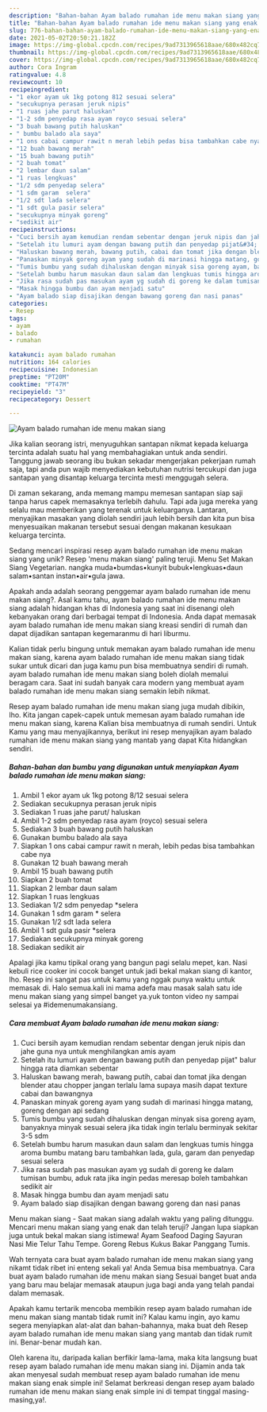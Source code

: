 ```yaml
---
description: "Bahan-bahan Ayam balado rumahan ide menu makan siang yang enak Untuk Jualan"
title: "Bahan-bahan Ayam balado rumahan ide menu makan siang yang enak Untuk Jualan"
slug: 776-bahan-bahan-ayam-balado-rumahan-ide-menu-makan-siang-yang-enak-untuk-jualan
date: 2021-05-02T20:50:21.182Z
image: https://img-global.cpcdn.com/recipes/9ad7313965618aae/680x482cq70/ayam-balado-rumahan-ide-menu-makan-siang-foto-resep-utama.jpg
thumbnail: https://img-global.cpcdn.com/recipes/9ad7313965618aae/680x482cq70/ayam-balado-rumahan-ide-menu-makan-siang-foto-resep-utama.jpg
cover: https://img-global.cpcdn.com/recipes/9ad7313965618aae/680x482cq70/ayam-balado-rumahan-ide-menu-makan-siang-foto-resep-utama.jpg
author: Cora Ingram
ratingvalue: 4.8
reviewcount: 10
recipeingredient:
- "1 ekor ayam uk 1kg potong 812 sesuai selera"
- "secukupnya perasan jeruk nipis"
- "1 ruas jahe parut haluskan"
- "1-2 sdm penyedap rasa ayam royco sesuai selera"
- "3 buah bawang putih haluskan"
- " bumbu balado ala saya"
- "1 ons cabai campur rawit n merah lebih pedas bisa tambahkan cabe nya"
- "12 buah bawang merah"
- "15 buah bawang putih"
- "2 buah tomat"
- "2 lembar daun salam"
- "1 ruas lengkuas"
- "1/2 sdm penyedap selera"
- "1 sdm garam  selera"
- "1/2 sdt lada selera"
- "1 sdt gula pasir selera"
- "secukupnya minyak goreng"
- "sedikit air"
recipeinstructions:
- "Cuci bersih ayam kemudian rendam sebentar dengan jeruk nipis dan jahe guna nya untuk menghilangkan amis ayam"
- "Setelah itu lumuri ayam dengan bawang putih dan penyedap pijat&#34; balur hingga rata diamkan sebentar"
- "Haluskan bawang merah, bawang putih, cabai dan tomat jika dengan blender atau chopper jangan terlalu lama supaya masih dapat texture cabai dan bawangnya"
- "Panaskan minyak goreng ayam yang sudah di marinasi hingga matang, goreng dengan api sedang"
- "Tumis bumbu yang sudah dihaluskan dengan minyak sisa goreng ayam, banyaknya minyak sesuai selera jika tidak ingin terlalu berminyak sekitar 3-5 sdm"
- "Setelah bumbu harum masukan daun salam dan lengkuas tumis hingga aroma bumbu matang baru tambahkan lada, gula, garam dan penyedap sesuai selera"
- "Jika rasa sudah pas masukan ayam yg sudah di goreng ke dalam tumisan bumbu, aduk rata jika ingin pedas meresap boleh tambahkan sedikit air"
- "Masak hingga bumbu dan ayam menjadi satu"
- "Ayam balado siap disajikan dengan bawang goreng dan nasi panas"
categories:
- Resep
tags:
- ayam
- balado
- rumahan

katakunci: ayam balado rumahan 
nutrition: 164 calories
recipecuisine: Indonesian
preptime: "PT20M"
cooktime: "PT47M"
recipeyield: "3"
recipecategory: Dessert

---
```



![Ayam balado rumahan ide menu makan siang](https://img-global.cpcdn.com/recipes/9ad7313965618aae/680x482cq70/ayam-balado-rumahan-ide-menu-makan-siang-foto-resep-utama.jpg)

Jika kalian seorang istri, menyuguhkan santapan nikmat kepada keluarga tercinta adalah suatu hal yang membahagiakan untuk anda sendiri. Tanggung jawab seorang ibu bukan sekadar mengerjakan pekerjaan rumah saja, tapi anda pun wajib menyediakan kebutuhan nutrisi tercukupi dan juga santapan yang disantap keluarga tercinta mesti menggugah selera.

Di zaman  sekarang, anda memang mampu memesan santapan siap saji tanpa harus capek memasaknya terlebih dahulu. Tapi ada juga mereka yang selalu mau memberikan yang terenak untuk keluarganya. Lantaran, menyajikan masakan yang diolah sendiri jauh lebih bersih dan kita pun bisa menyesuaikan makanan tersebut sesuai dengan makanan kesukaan keluarga tercinta. 

Sedang mencari inspirasi resep ayam balado rumahan ide menu makan siang yang unik? Resep &#39;menu makan siang&#39; paling teruji. Menu Set Makan Siang Vegetarian. nangka muda•bumdas•kunyit bubuk•lengkuas•daun salam•santan instan•air•gula jawa.

Apakah anda adalah seorang penggemar ayam balado rumahan ide menu makan siang?. Asal kamu tahu, ayam balado rumahan ide menu makan siang adalah hidangan khas di Indonesia yang saat ini disenangi oleh kebanyakan orang dari berbagai tempat di Indonesia. Anda dapat memasak ayam balado rumahan ide menu makan siang kreasi sendiri di rumah dan dapat dijadikan santapan kegemaranmu di hari liburmu.

Kalian tidak perlu bingung untuk memakan ayam balado rumahan ide menu makan siang, karena ayam balado rumahan ide menu makan siang tidak sukar untuk dicari dan juga kamu pun bisa membuatnya sendiri di rumah. ayam balado rumahan ide menu makan siang boleh diolah memalui beragam cara. Saat ini sudah banyak cara modern yang membuat ayam balado rumahan ide menu makan siang semakin lebih nikmat.

Resep ayam balado rumahan ide menu makan siang juga mudah dibikin, lho. Kita jangan capek-capek untuk memesan ayam balado rumahan ide menu makan siang, karena Kalian bisa membuatnya di rumah sendiri. Untuk Kamu yang mau menyajikannya, berikut ini resep menyajikan ayam balado rumahan ide menu makan siang yang mantab yang dapat Kita hidangkan sendiri.

<!--inarticleads1-->

##### Bahan-bahan dan bumbu yang digunakan untuk menyiapkan Ayam balado rumahan ide menu makan siang:

1. Ambil 1 ekor ayam uk 1kg potong 8/12 sesuai selera
1. Sediakan secukupnya perasan jeruk nipis
1. Sediakan 1 ruas jahe parut/ haluskan
1. Ambil 1-2 sdm penyedap rasa ayam (royco) sesuai selera
1. Sediakan 3 buah bawang putih haluskan
1. Gunakan  bumbu balado ala saya
1. Siapkan 1 ons cabai campur rawit n merah, lebih pedas bisa tambahkan cabe nya
1. Gunakan 12 buah bawang merah
1. Ambil 15 buah bawang putih
1. Siapkan 2 buah tomat
1. Siapkan 2 lembar daun salam
1. Siapkan 1 ruas lengkuas
1. Sediakan 1/2 sdm penyedap *selera
1. Gunakan 1 sdm garam * selera
1. Gunakan 1/2 sdt lada selera
1. Ambil 1 sdt gula pasir *selera
1. Sediakan secukupnya minyak goreng
1. Sediakan sedikit air


Apalagi jika kamu tipikal orang yang bangun pagi selalu mepet, kan. Nasi kebuli rice cooker ini cocok banget untuk jadi bekal makan siang di kantor, lho. Resep ini sangat pas untuk kamu yang nggak punya waktu untuk memasak di. Halo semua.kali ini mama adefa mau masak salah satu ide menu makan siang yang simpel banget ya.yuk tonton video ny sampai selesai ya #idemenumakansiang. 

<!--inarticleads2-->

##### Cara membuat Ayam balado rumahan ide menu makan siang:

1. Cuci bersih ayam kemudian rendam sebentar dengan jeruk nipis dan jahe guna nya untuk menghilangkan amis ayam
1. Setelah itu lumuri ayam dengan bawang putih dan penyedap pijat&#34; balur hingga rata diamkan sebentar
1. Haluskan bawang merah, bawang putih, cabai dan tomat jika dengan blender atau chopper jangan terlalu lama supaya masih dapat texture cabai dan bawangnya
1. Panaskan minyak goreng ayam yang sudah di marinasi hingga matang, goreng dengan api sedang
1. Tumis bumbu yang sudah dihaluskan dengan minyak sisa goreng ayam, banyaknya minyak sesuai selera jika tidak ingin terlalu berminyak sekitar 3-5 sdm
1. Setelah bumbu harum masukan daun salam dan lengkuas tumis hingga aroma bumbu matang baru tambahkan lada, gula, garam dan penyedap sesuai selera
1. Jika rasa sudah pas masukan ayam yg sudah di goreng ke dalam tumisan bumbu, aduk rata jika ingin pedas meresap boleh tambahkan sedikit air
1. Masak hingga bumbu dan ayam menjadi satu
1. Ayam balado siap disajikan dengan bawang goreng dan nasi panas


Menu makan siang - Saat makan siang adalah waktu yang paling ditunggu. Mencari menu makan siang yang enak dan telah teruji? Jangan lupa siapkan juga untuk bekal makan siang istimewa! Ayam Seafood Daging Sayuran Nasi Mie Telur Tahu Tempe. Goreng Rebus Kukus Bakar Panggang Tumis. 

Wah ternyata cara buat ayam balado rumahan ide menu makan siang yang nikamt tidak ribet ini enteng sekali ya! Anda Semua bisa membuatnya. Cara buat ayam balado rumahan ide menu makan siang Sesuai banget buat anda yang baru mau belajar memasak ataupun juga bagi anda yang telah pandai dalam memasak.

Apakah kamu tertarik mencoba membikin resep ayam balado rumahan ide menu makan siang mantab tidak rumit ini? Kalau kamu ingin, ayo kamu segera menyiapkan alat-alat dan bahan-bahannya, maka buat deh Resep ayam balado rumahan ide menu makan siang yang mantab dan tidak rumit ini. Benar-benar mudah kan. 

Oleh karena itu, daripada kalian berfikir lama-lama, maka kita langsung buat resep ayam balado rumahan ide menu makan siang ini. Dijamin anda tak akan menyesal sudah membuat resep ayam balado rumahan ide menu makan siang enak simple ini! Selamat berkreasi dengan resep ayam balado rumahan ide menu makan siang enak simple ini di tempat tinggal masing-masing,ya!.

